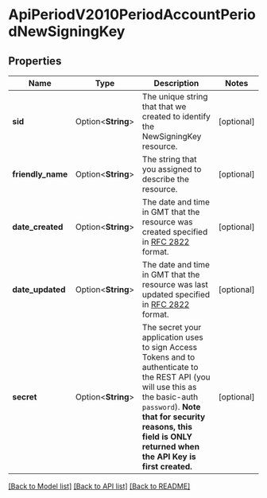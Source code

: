 # ApiPeriodV2010PeriodAccountPeriodNewSigningKey

## Properties

Name | Type | Description | Notes
------------ | ------------- | ------------- | -------------
**sid** | Option<**String**> | The unique string that that we created to identify the NewSigningKey resource. | [optional]
**friendly_name** | Option<**String**> | The string that you assigned to describe the resource. | [optional]
**date_created** | Option<**String**> | The date and time in GMT that the resource was created specified in [RFC 2822](https://www.ietf.org/rfc/rfc2822.txt) format. | [optional]
**date_updated** | Option<**String**> | The date and time in GMT that the resource was last updated specified in [RFC 2822](https://www.ietf.org/rfc/rfc2822.txt) format. | [optional]
**secret** | Option<**String**> | The secret your application uses to sign Access Tokens and to authenticate to the REST API (you will use this as the basic-auth `password`).  **Note that for security reasons, this field is ONLY returned when the API Key is first created.** | [optional]

[[Back to Model list]](../README.md#documentation-for-models) [[Back to API list]](../README.md#documentation-for-api-endpoints) [[Back to README]](../README.md)


